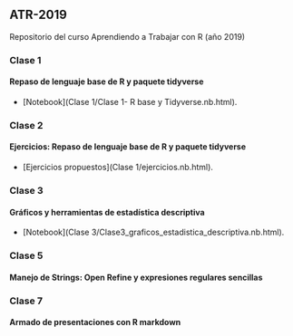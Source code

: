 ## ATR-2019
Repositorio del curso Aprendiendo a Trabajar con R (año 2019)

### Clase 1
#### Repaso de lenguaje base de R y paquete tidyverse

- [Notebook](Clase 1/Clase 1- R base y Tidyverse.nb.html).

### Clase 2
#### Ejercicios: Repaso de lenguaje base de R y paquete tidyverse

- [Ejercicios propuestos](Clase 1/ejercicios.nb.html).

### Clase 3

#### Gráficos y herramientas de estadística descriptiva

- [Notebook](Clase 3/Clase3_graficos_estadistica_descriptiva.nb.html).


### Clase 5

#### Manejo de Strings: Open Refine y expresiones regulares sencillas

### Clase 7

#### Armado de presentaciones con R markdown
